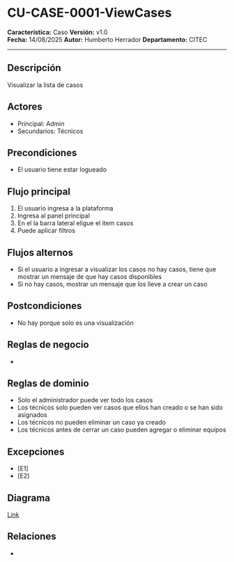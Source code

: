 # CU-CASE-0001-ViewCases

**Característica:** Caso
**Versión:** v1.0  
**Fecha:** 14/08/2025
**Autor:** Humberto Herrador
**Departamento:** CITEC

---

## Descripción
Visualizar la lista de casos

## Actores
- Principal: Admin
- Secundarios: Técnicos

## Precondiciones
- El usuario tiene estar logueado

## Flujo principal
1. El usuario ingresa a la plataforma
2. Ingresa al panel principal
3. En el la barra lateral eligue el item casos
4. Puede aplicar filtros

## Flujos alternos
- Si el usuario a ingresar a visualizar los casos no hay casos, tiene que mostrar un mensaje de que hay casos disponibles
- Si no hay casos, mostrar un mensaje que los lleve a crear un caso

## Postcondiciones
- No hay porque solo es una visualización

## Reglas de negocio
- 

## Reglas de dominio
- Solo el administrador puede ver todo los casos
- Los técnicos solo pueden ver casos que ellos han creado o se han sido asignados
- Los técnicos no pueden eliminar un caso ya creado
- Los técnicos antes de cerrar un caso pueden agregar o eliminar equipos 

## Excepciones
- [E1]
- [E2]

## Diagrama
[Link](https://app.diagrams.net/?src=about#Hgrupotecun-citec-wbeto/portal-tectrack-vite/use-case-diagram/src/casos-uso/caso/CU-CASE-0001-View-Cases.drawio)

## Relaciones
- 

<!--stackedit_data:
eyJoaXN0b3J5IjpbLTEwNDQyNDE3MDcsLTQxOTMwMzgyN119
-->